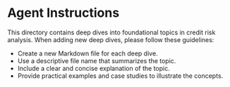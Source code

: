 # Agent Instructions

This directory contains deep dives into foundational topics in credit risk analysis. When adding new deep dives, please follow these guidelines:

- Create a new Markdown file for each deep dive.
- Use a descriptive file name that summarizes the topic.
- Include a clear and concise explanation of the topic.
- Provide practical examples and case studies to illustrate the concepts.
